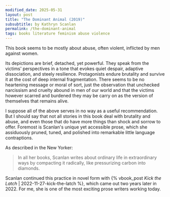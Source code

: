 ```yaml
---
modified_date: 2025-05-31
layout: post
title: "The Dominant Animal (2019)"
subsubtitle: by Kathryn Scanlan
permalink: /the-dominant-animal
tags: books literature feminism abuse violence
---
```


This book seems to be mostly about abuse, often violent, inflicted by men against women.
<!--more-->
Its depictions are brief, detached, yet powerful.
They speak from the victims' perspectives in a tone that evokes quiet despair, adaptive dissociation, and steely resilience.
Protagonists endure brutality and survive it at the cost of deep internal fragmentation.
There seems to be no heartening message or moral of sort, just the observation that unchecked narcissism and cruelty abound in men of our world and that the victims however scarred and burdened they may be carry on as the version of themselves that remains alive.

I suppose all of the above serves in no way as a useful recommendation.
But I should say that not all stories in this book deal with brutality and abuse, and even those that do have more things than shock and sorrow to offer.
Foremost is Scanlan's unique yet accessible prose, which she assiduously pruned, tuned, and polished into remarkable little language contraptions.

As described in the New Yorker:
> In all her books, Scanlan writes about ordinary life in extraordinary ways by compacting it radically, like pressurizing carbon into diamonds.

Scanlan continued this practice in novel form with {% vbook_post _Kick the Latch_ | 2022-11-27-kick-the-latch %}, which came out two years later in 2022.
For me, she is one of the most exciting prose writers working today.
